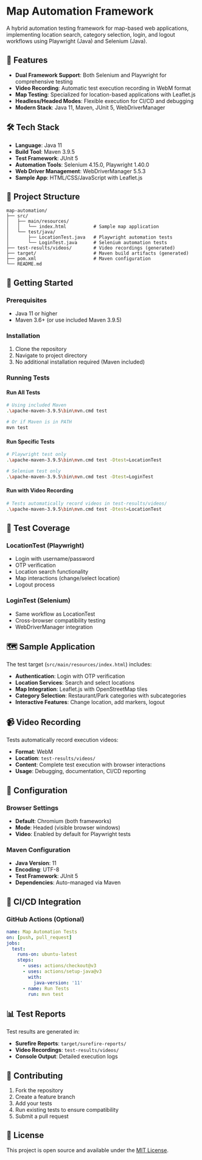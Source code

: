 # Map Automation Framework

A hybrid automation testing framework for map-based web applications, implementing location search, category selection, login, and logout workflows using Playwright (Java) and Selenium (Java).

## 🚀 Features

- **Dual Framework Support**: Both Selenium and Playwright for comprehensive testing
- **Video Recording**: Automatic test execution recording in WebM format
- **Map Testing**: Specialized for location-based applications with Leaflet.js
- **Headless/Headed Modes**: Flexible execution for CI/CD and debugging
- **Modern Stack**: Java 11, Maven, JUnit 5, WebDriverManager

## 🛠️ Tech Stack

- **Language**: Java 11
- **Build Tool**: Maven 3.9.5
- **Test Framework**: JUnit 5
- **Automation Tools**: Selenium 4.15.0, Playwright 1.40.0
- **Web Driver Management**: WebDriverManager 5.5.3
- **Sample App**: HTML/CSS/JavaScript with Leaflet.js

## 📁 Project Structure

```
map-automation/
├── src/
│   ├── main/resources/
│   │   └── index.html          # Sample map application
│   └── test/java/
│       ├── LocationTest.java   # Playwright automation tests
│       └── LoginTest.java      # Selenium automation tests
├── test-results/videos/        # Video recordings (generated)
├── target/                     # Maven build artifacts (generated)
├── pom.xml                     # Maven configuration
└── README.md
```

## 🚦 Getting Started

### Prerequisites
- Java 11 or higher
- Maven 3.6+ (or use included Maven 3.9.5)

### Installation
1. Clone the repository
2. Navigate to project directory
3. No additional installation required (Maven included)

### Running Tests

#### Run All Tests
```bash
# Using included Maven
.\apache-maven-3.9.5\bin\mvn.cmd test

# Or if Maven is in PATH
mvn test
```

#### Run Specific Tests
```bash
# Playwright test only
.\apache-maven-3.9.5\bin\mvn.cmd test -Dtest=LocationTest

# Selenium test only
.\apache-maven-3.9.5\bin\mvn.cmd test -Dtest=LoginTest
```

#### Run with Video Recording
```bash
# Tests automatically record videos in test-results/videos/
.\apache-maven-3.9.5\bin\mvn.cmd test -Dtest=LocationTest
```

## 🎯 Test Coverage

### LocationTest (Playwright)
- Login with username/password
- OTP verification
- Location search functionality
- Map interactions (change/select location)
- Logout process

### LoginTest (Selenium)
- Same workflow as LocationTest
- Cross-browser compatibility testing
- WebDriverManager integration

## 🗺️ Sample Application

The test target (`src/main/resources/index.html`) includes:
- **Authentication**: Login with OTP verification
- **Location Services**: Search and select locations
- **Map Integration**: Leaflet.js with OpenStreetMap tiles
- **Category Selection**: Restaurant/Park categories with subcategories
- **Interactive Features**: Change location, add markers, logout

## 📹 Video Recording

Tests automatically record execution videos:
- **Format**: WebM
- **Location**: `test-results/videos/`
- **Content**: Complete test execution with browser interactions
- **Usage**: Debugging, documentation, CI/CD reporting

## 🔧 Configuration

### Browser Settings
- **Default**: Chromium (both frameworks)
- **Mode**: Headed (visible browser windows)
- **Video**: Enabled by default for Playwright tests

### Maven Configuration
- **Java Version**: 11
- **Encoding**: UTF-8
- **Test Framework**: JUnit 5
- **Dependencies**: Auto-managed via Maven

## 🚀 CI/CD Integration

### GitHub Actions (Optional)
```yaml
name: Map Automation Tests
on: [push, pull_request]
jobs:
  test:
    runs-on: ubuntu-latest
    steps:
      - uses: actions/checkout@v3
      - uses: actions/setup-java@v3
        with:
          java-version: '11'
      - name: Run Tests
        run: mvn test
```

## 📊 Test Reports

Test results are generated in:
- **Surefire Reports**: `target/surefire-reports/`
- **Video Recordings**: `test-results/videos/`
- **Console Output**: Detailed execution logs

## 🤝 Contributing

1. Fork the repository
2. Create a feature branch
3. Add your tests
4. Run existing tests to ensure compatibility
5. Submit a pull request

## 📝 License

This project is open source and available under the [MIT License](LICENSE).
